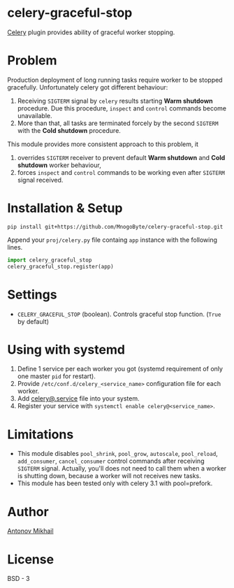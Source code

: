 # celery-graceful-stop

[Celery](http://celeryproject.org) plugin provides ability of graceful worker stopping.

# Problem
Production deployment of long running tasks require worker to be stopped gracefully. Unfortunately celery got different behaviour:

1. Receiving `SIGTERM` signal by `celery` results starting **Warm shutdown** procedure. Due this procedure, `inspect` and `control` commands become unavailable.
2. More than that, all tasks are terminated forcely by the second `SIGTERM` with the **Cold shutdown** procedure.

This module provides more consistent approach to this problem, it

1. overrides `SIGTERM` receiver to prevent default **Warm shutdown** and **Cold shutdown** worker behaviour,
2. forces `inspect` and `control` commands to be working even after `SIGTERM` signal received.

# Installation & Setup

```
pip install git+https://github.com/MnogoByte/celery-graceful-stop.git
```

Append your `proj/celery.py` file containg `app` instance with the following lines.

```python
import celery_graceful_stop
celery_graceful_stop.register(app)
```

# Settings 

- `CELERY_GRACEFUL_STOP` (boolean). Controls graceful stop function. (`True` by default)

# Using with systemd

1. Define 1 service per each worker you got (systemd requirement of only one master `pid` for restart).
2. Provide `/etc/conf.d/celery_<service_name>` configuration file for each worker.
3. Add [celery@.service](systemd/celery@.service) file into your system.
4. Register your service with `systemctl enable celery@<service_name>`.

# Limitations

- This module disables `pool_shrink`, `pool_grow`, `autoscale`, `pool_reload`, `add_consumer`, `cancel_consumer` control commands after receiving `SIGTERM` signal. Actually, you'll does not need to call them when a worker is shutting down, because a worker will not receives new tasks.
- This module has been tested only with celery 3.1 with pool=prefork.

# Author

[Antonov Mikhail](https://github.com/atin65536)

# License

BSD - 3
